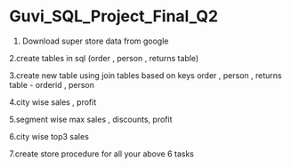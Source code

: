 # Guvi_SQL_Project_Final_Q2

1. Download super store data from google

2.create tables in sql (order , person , returns table)

3.create new table using join tables based on keys
order , person , returns table - orderid , person

4.city wise sales , profit

5.segment wise max sales , discounts, profit

6.city wise top3 sales

7.create store procedure for all your above 6 tasks
